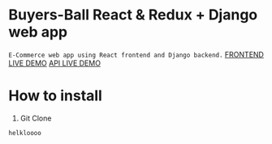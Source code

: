 # Buyers-Ball React & Redux + Django web app
```E-Commerce web app using React frontend and Django backend.```
<a href="https://bbapp-frontend-production.herokuapp.com/" rel="nofollow">FRONTEND LIVE DEMO</a>
<a href="https://bbapp-backend-production.herokuapp.com/" rel="nofollow"> API LIVE DEMO</a>


# How to install  
1. Git Clone

```
helkloooo

```
